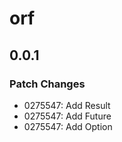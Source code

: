 # orf

## 0.0.1

### Patch Changes

- 0275547: Add Result
- 0275547: Add Future
- 0275547: Add Option
